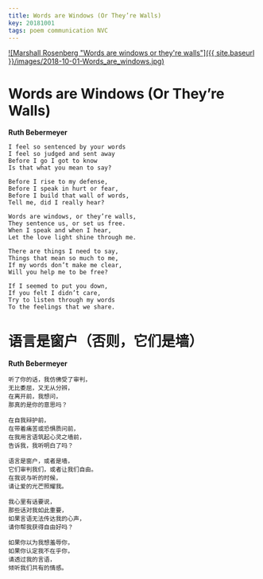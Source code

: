 ```yaml
---
title: Words are Windows (Or They’re Walls)
key: 20181001
tags: poem communication NVC
---
```


[![Marshall Rosenberg "Words are windows or they're walls"]({{ site.baseurl }}/images/2018-10-01-Words_are_windows.jpg)](https://www.youtube.com/watch?v=VEeYd4DQH78)

<!--more-->

# Words are Windows (Or They’re Walls)

**Ruth Bebermeyer**

	I feel so sentenced by your words
	I feel so judged and sent away
	Before I go I got to know
	Is that what you mean to say?

	Before I rise to my defense,
	Before I speak in hurt or fear,
	Before I build that wall of words,
	Tell me, did I really hear?

	Words are windows, or they’re walls,
	They sentence us, or set us free.
	When I speak and when I hear,
	Let the love light shine through me.

	There are things I need to say,
	Things that mean so much to me,
	If my words don’t make me clear,
	Will you help me to be free?

	If I seemed to put you down,
	If you felt I didn’t care,
	Try to listen through my words
	To the feelings that we share.

# 语言是窗户（否则，它们是墙）

**Ruth Bebermeyer**

	听了你的话，我仿佛受了审判，
	无比委屈，又无从分辨，
	在离开前，我想问，
	那真的是你的意思吗？

	在自我辩护前，
	在带着痛苦或恐惧质问前，
	在我用言语筑起心灵之墙前，
	告诉我，我听明白了吗？

	语言是窗户，或者是墙，
	它们审判我们，或者让我们自由。
	在我说与听的时候，
	请让爱的光芒照耀我。

	我心里有话要说，
	那些话对我如此重要，
	如果言语无法传达我的心声，
	请你帮我获得自由好吗？

	如果你以为我想羞辱你，
	如果你认定我不在乎你，
	请透过我的言语，
	倾听我们共有的情感。